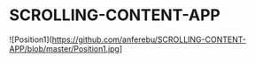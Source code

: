 # SCROLLING-CONTENT-APP

![Position1](https://github.com/anferebu/SCROLLING-CONTENT-APP/blob/master/Position1.jpg]
